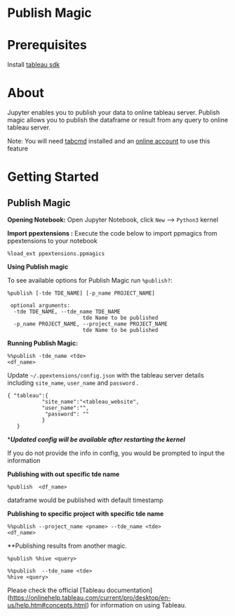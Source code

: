 # Publish Magic </a>

# Prerequisites

Install  [tableau sdk](https://onlinehelp.tableau.com/current/api/sdk/en-us/help.htm#SDK/tableau_sdk_installing.htm%3FTocPath%3D_____3)

# About
Jupyter enables you to publish your data to online tableau server. 
Publish magic allows you to publish the dataframe or result from any query to  online tableau server.

Note: You will need [tabcmd](https://onlinehelp.tableau.com/current/server/en-us/tabcmd.htm) installed and an [online account](https://www.tableau.com/learn/tutorials/on-demand/publishing-tableau-server-and-tableau-online-9) to use this feature


# Getting Started <a id='getstart'></a>

Publish Magic
---

**Opening Notebook:** Open Jupyter Notebook, click `New` --> `Python3` kernel

**Import ppextensions :** Execute the code below to import ppmagics from ppextensions to your notebook
~~~
%load_ext ppextensions.ppmagics
~~~

**Using Publish magic**

To see available options for Publish Magic run `%publish?`:
```
%publish [-tde TDE_NAME] [-p_name PROJECT_NAME]
```

```
 optional arguments:
  -tde TDE_NAME, --tde_name TDE_NAME
                        tde Name to be published
  -p_name PROJECT_NAME, --project_name PROJECT_NAME
                        tde Name to be published
```

**Running Publish Magic:** 

```
%%publish -tde_name <tde> 
<df_name>
```

Update `~/.ppextensions/config.json` with the tableau server details including `site_name`, `user_name` and `password` .

```
{ "tableau":{
           "site_name":"<tableau_website",
           "user_name":"",
            "password": ""
           }
   }
```

****Updated config will be available after restarting the kernel***


 If you do not provide the info in config, you would be prompted to input the information
  
**Publishing with out specific tde name**

~~~~
%publish  <df_name>
~~~~
dataframe would be published with default timestamp


**Publishing  to specific project with specific tde name**

    %%publish --project_name <pname> --tde_name <tde>
    <df_name>


**Publishing results from another magic.

```buildoutcfg
%publish %hive <query>
```
```
%%publish  --tde_name <tde>
%hive <query>
```
Please check the official [Tableau documentation] (https://onlinehelp.tableau.com/current/pro/desktop/en-us/help.htm#concepts.html) for information on using Tableau.